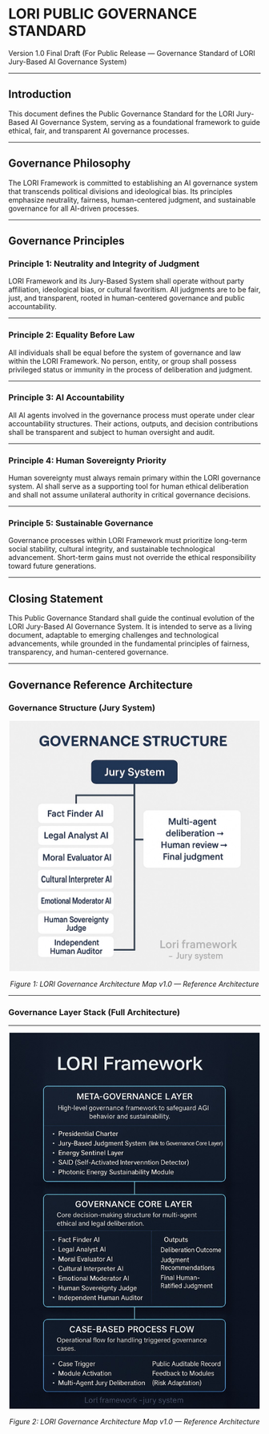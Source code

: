 # LORI PUBLIC GOVERNANCE STANDARD
<!-- LORI GOVERNANCE STANDARD v1.0 — Author: Founder of the LORI Ethical System — Date: June 2025 -->


Version 1.0 Final Draft
(For Public Release — Governance Standard of LORI Jury-Based AI Governance System)

---

## Introduction

This document defines the Public Governance Standard for the LORI Jury-Based AI Governance System, serving as a foundational framework to guide ethical, fair, and transparent AI governance processes.

---

## Governance Philosophy

The LORI Framework is committed to establishing an AI governance system that transcends political divisions and ideological bias.
Its principles emphasize neutrality, fairness, human-centered judgment, and sustainable governance for all AI-driven processes.

---

## Governance Principles

### Principle 1: Neutrality and Integrity of Judgment

LORI Framework and its Jury-Based System shall operate without party affiliation, ideological bias, or cultural favoritism.
All judgments are to be fair, just, and transparent, rooted in human-centered governance and public accountability.

---

### Principle 2: Equality Before Law

All individuals shall be equal before the system of governance and law within the LORI Framework.
No person, entity, or group shall possess privileged status or immunity in the process of deliberation and judgment.

---

### Principle 3: AI Accountability

All AI agents involved in the governance process must operate under clear accountability structures.
Their actions, outputs, and decision contributions shall be transparent and subject to human oversight and audit.

---

### Principle 4: Human Sovereignty Priority

Human sovereignty must always remain primary within the LORI governance system.
AI shall serve as a supporting tool for human ethical deliberation and shall not assume unilateral authority in critical governance decisions.

---

### Principle 5: Sustainable Governance

Governance processes within LORI Framework must prioritize long-term social stability, cultural integrity, and sustainable technological advancement.
Short-term gains must not override the ethical responsibility toward future generations.

---

## Closing Statement

This Public Governance Standard shall guide the continual evolution of the LORI Jury-Based AI Governance System.
It is intended to serve as a living document, adaptable to emerging challenges and technological advancements, while grounded in the fundamental principles of fairness, transparency, and human-centered governance.

---

## Governance Reference Architecture

### Governance Structure (Jury System)

<p align="center">
<img src="assets/images/Governance_Architecture_map.png" alt="Governance Architecture map" width="500">
</p>

<p align="center"><em>Figure 1: LORI Governance Architecture Map v1.0 — Reference Architecture</em></p>

---

### Governance Layer Stack (Full Architecture)

---

<p align="center">
<img src="assets/images/LORI_Governance_Layer_Stack_v1.0.png" alt="LORI Governance Layer Stack v1.0" width="500">
</p>
<p align="center"><em>Figure 2: LORI Governance Architecture Map v1.0 — Reference Architecture</em></p>




